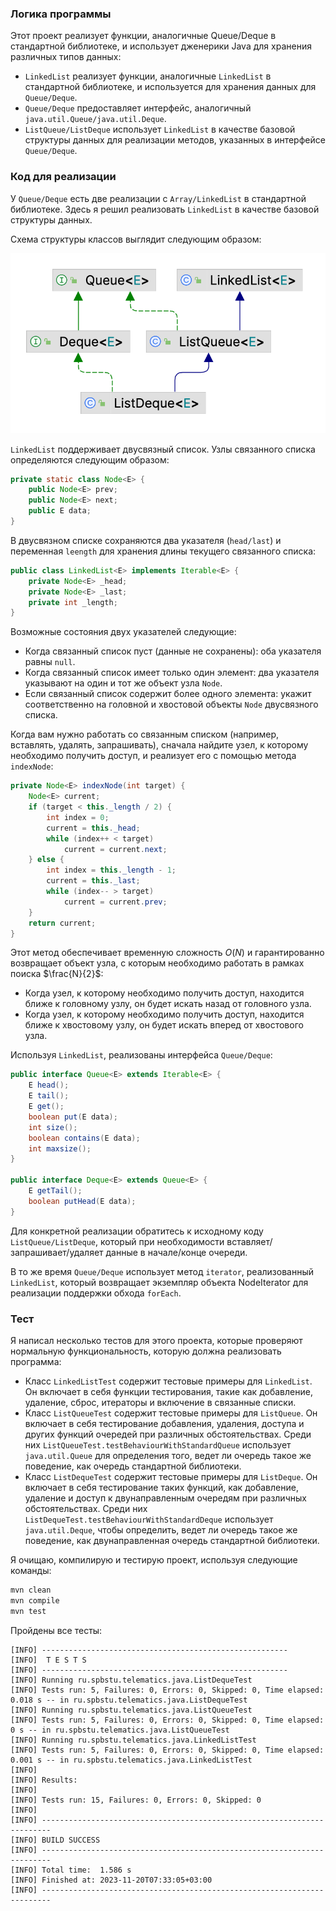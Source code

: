 ### Логика программы

Этот проект реализует функции, аналогичные Queue/Deque в стандартной библиотеке, и использует дженерики Java для хранения различных типов данных:

- `LinkedList` реализует функции, аналогичные `LinkedList` в стандартной библиотеке, и используется для хранения данных для `Queue/Deque`.
- `Queue/Deque` предоставляет интерфейс, аналогичный `java.util.Queue/java.util.Deque`.
- `ListQueue/ListDeque` использует `LinkedList` в качестве базовой структуры данных для реализации методов, указанных в интерфейсе `Queue/Deque`.

### Код для реализации

У `Queue/Deque` есть две реализации с `Array/LinkedList` в стандартной библиотеке. Здесь я решил реализовать `LinkedList` в качестве базовой структуры данных.

Схема структуры классов выглядит следующим образом:

![uml](https://github.com/guiqiqi/java-lab2-queue/raw/master/uml.png?raw=true)

`LinkedList` поддерживает двусвязный список. Узлы связанного списка определяются следующим образом:

```java
private static class Node<E> {
    public Node<E> prev;
    public Node<E> next;
    public E data;
}
```

В двусвязном списке сохраняются два указателя (`head/last`) и переменная `leength` для хранения длины текущего связанного списка:

```java
public class LinkedList<E> implements Iterable<E> {
    private Node<E> _head;
    private Node<E> _last;
    private int _length;
}
```

Возможные состояния двух указателей следующие:

- Когда связанный список пуст (данные не сохранены): оба указателя равны `null`.
- Когда связанный список имеет только один элемент: два указателя указывают на один и тот же объект узла `Node`.
- Если связанный список содержит более одного элемента: укажит соответственно на головной и хвостовой объекты `Node` двусвязного списка.

Когда вам нужно работать со связанным списком (например, вставлять, удалять, запрашивать), сначала найдите узел, к которому необходимо получить доступ, и реализует его с помощью метода `indexNode`:

```java
private Node<E> indexNode(int target) {
    Node<E> current;
    if (target < this._length / 2) {
        int index = 0;
        current = this._head;
        while (index++ < target)
            current = current.next;
    } else {
        int index = this._length - 1;
        current = this._last;
        while (index-- > target)
            current = current.prev;
    }
    return current;
}
```

Этот метод обеспечивает временную сложность $O(N)$ и гарантированно возвращает объект узла, с которым необходимо работать в рамках поиска $\frac{N}{2}$:

- Когда узел, к которому необходимо получить доступ, находится ближе к головному узлу, он будет искать назад от головного узла.
- Когда узел, к которому необходимо получить доступ, находится ближе к хвостовому узлу, он будет искать вперед от хвостового узла.

Используя `LinkedList`, реализованы интерфейса `Queue/Deque`:

```java
public interface Queue<E> extends Iterable<E> {
    E head();
    E tail();
    E get();
    boolean put(E data);
    int size();
    boolean contains(E data);
    int maxsize();
}

public interface Deque<E> extends Queue<E> {
    E getTail();
    boolean putHead(E data);
}
```

Для конкретной реализации обратитесь к исходному коду `ListQueue/ListDeque`, который при необходимости вставляет/запрашивает/удаляет данные в начале/конце очереди.

В то же время `Queue/Deque` использует метод `iterator`, реализованный `LinkedList`, который возвращает экземпляр объекта NodeIterator для реализации поддержки обхода `forEach`.

### Тест

Я написал несколько тестов для этого проекта, которые проверяют нормальную функциональность, которую должна реализовать программа:

- Класс `LinkedListTest` содержит тестовые примеры для `LinkedList`. Он включает в себя функции тестирования, такие как добавление, удаление, сброс, итераторы и включение в связанные списки.
- Класс `ListQueueTest` содержит тестовые примеры для `ListQueue`. Он включает в себя тестирование добавления, удаления, доступа и других функций очередей при различных обстоятельствах. Среди них `ListQueueTest.testBehaviourWithStandardQueue` использует `java.util.Queue` для определения того, ведет ли очередь такое же поведение, как очередь стандартной библиотеки.
- Класс `ListDequeTest` содержит тестовые примеры для `ListDeque`. Он включает в себя тестирование таких функций, как добавление, удаление и доступ к двунаправленным очередям при различных обстоятельствах. Среди них `ListDequeTest.testBehaviourWithStandardDeque` использует `java.util.Deque`, чтобы определить, ведет ли очередь такое же поведение, как двунаправленная очередь стандартной библиотеки.

Я очищаю, компилирую и тестирую проект, используя следующие команды:

```bash
mvn clean
mvn compile
mvn test
```

Пройдены все тесты:

```
[INFO] -------------------------------------------------------
[INFO]  T E S T S
[INFO] -------------------------------------------------------
[INFO] Running ru.spbstu.telematics.java.ListDequeTest
[INFO] Tests run: 5, Failures: 0, Errors: 0, Skipped: 0, Time elapsed: 0.018 s -- in ru.spbstu.telematics.java.ListDequeTest
[INFO] Running ru.spbstu.telematics.java.ListQueueTest
[INFO] Tests run: 5, Failures: 0, Errors: 0, Skipped: 0, Time elapsed: 0 s -- in ru.spbstu.telematics.java.ListQueueTest
[INFO] Running ru.spbstu.telematics.java.LinkedListTest
[INFO] Tests run: 5, Failures: 0, Errors: 0, Skipped: 0, Time elapsed: 0.001 s -- in ru.spbstu.telematics.java.LinkedListTest
[INFO] 
[INFO] Results:
[INFO] 
[INFO] Tests run: 15, Failures: 0, Errors: 0, Skipped: 0
[INFO] 
[INFO] ------------------------------------------------------------------------
[INFO] BUILD SUCCESS
[INFO] ------------------------------------------------------------------------
[INFO] Total time:  1.586 s
[INFO] Finished at: 2023-11-20T07:33:05+03:00
[INFO] ------------------------------------------------------------------------
```